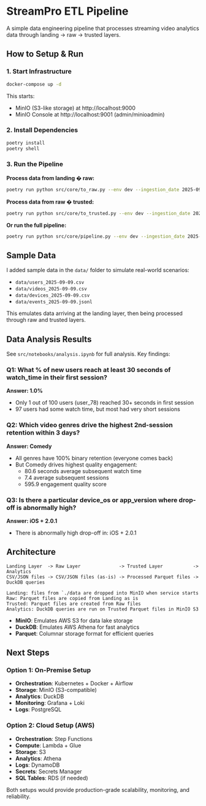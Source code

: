 # StreamPro ETL Pipeline

A simple data engineering pipeline that processes streaming video analytics data through landing -> raw -> trusted layers.

## How to Setup & Run

### 1. Start Infrastructure
```bash
docker-compose up -d
```
This starts:
- MinIO (S3-like storage) at http://localhost:9000
- MinIO Console at http://localhost:9001 (admin/minioadmin)

### 2. Install Dependencies
```bash
poetry install
poetry shell
```

### 3. Run the Pipeline

**Process data from landing � raw:**
```bash
poetry run python src/core/to_raw.py --env dev --ingestion_date 2025-09-09
```

**Process data from raw � trusted:**
```bash
poetry run python src/core/to_trusted.py --env dev --ingestion_date 2025-09-09
```

**Or run the full pipeline:**
```bash
poetry run python src/core/pipeline.py --env dev --ingestion_date 2025-09-09
```

## Sample Data

I added sample data in the `data/` folder to simulate real-world scenarios:
- `data/users_2025-09-09.csv`
- `data/videos_2025-09-09.csv` 
- `data/devices_2025-09-09.csv`
- `data/events_2025-09-09.jsonl`

This emulates data arriving at the landing layer, then being processed through raw and trusted layers.

## Data Analysis Results

See `src/notebooks/analysis.ipynb` for full analysis. Key findings:

### Q1: What % of new users reach at least 30 seconds of watch_time in their first session?
**Answer: 1.0%**
- Only 1 out of 100 users (user_78) reached 30+ seconds in first session
- 97 users had some watch time, but most had very short sessions

### Q2: Which video genres drive the highest 2nd-session retention within 3 days?
**Answer: Comedy**
- All genres have 100% binary retention (everyone comes back)
- But Comedy drives highest quality engagement:
  - 80.6 seconds average subsequent watch time
  - 7.4 average subsequent sessions 
  - 595.9 engagement quality score

### Q3: Is there a particular device_os or app_version where drop-off is abnormally high?
**Answer: iOS + 2.0.1**
- There is abnormally high drop-off in: iOS + 2.0.1

## Architecture

```
Landing Layer  -> Raw Layer              -> Trusted Layer           -> Analytics
CSV/JSON files -> CSV/JSON files (as-is) -> Processed Parquet files -> DuckDB queries

Landing: files from `./data are dropped into MinIO when service starts
Raw: Parquet files are copied from Landing as is
Trusted: Parquet files are created from Raw files
Analytics: DuckDB queries are run on Trusted Parquet files in MinIO S3
```

- **MinIO**: Emulates AWS S3 for data lake storage
- **DuckDB**: Emulates AWS Athena for fast analytics
- **Parquet**: Columnar storage format for efficient queries

## Next Steps

### Option 1: On-Premise Setup
- **Orchestration**: Kubernetes + Docker + Airflow
- **Storage**: MinIO (S3-compatible)
- **Analytics**: DuckDB 
- **Monitoring**: Grafana + Loki
- **Logs**: PostgreSQL

### Option 2: Cloud Setup (AWS)
- **Orchestration**: Step Functions
- **Compute**: Lambda + Glue
- **Storage**: S3 
- **Analytics**: Athena
- **Logs**: DynamoDB
- **Secrets**: Secrets Manager
- **SQL Tables**: RDS (if needed)

Both setups would provide production-grade scalability, monitoring, and reliability.